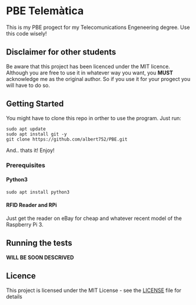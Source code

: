 # PBE Telemàtica

This is my PBE progect for my Telecomunications Engeneering degree. Use this code wisely!

## Disclaimer for other students
Be aware that this project has been licenced under the MIT licence. Although you are free to use it in whatever way you want, you __MUST__ acknowledge me as the original author. So if you use it for your progect you will have to do so.

## Getting Started

You might have to clone this repo in orther to use the program. Just run:

```
sudo apt update
sudo apt install git -y
git clone https://github.com/albert752/PBE.git
```
And.. thats it! Enjoy!

### Prerequisites
#### Python3
```
sudo apt install python3
```
#### RFID Reader and RPi
Just get the reader on eBay for cheap and whatever recent model of the Raspberry Pi 3.


## Running the tests

__WILL BE SOON DESCRIVED__

## Licence

This project is licensed under the MIT License - see the [LICENSE](LICENSE) file for details

